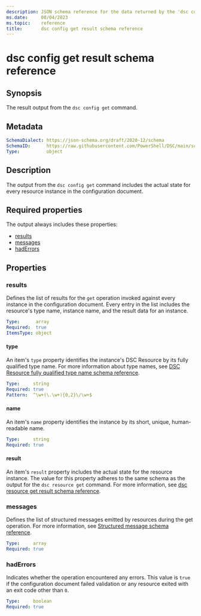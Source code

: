 ```yaml
---
description: JSON schema reference for the data returned by the 'dsc config get' command.
ms.date:     08/04/2023
ms.topic:    reference
title:       dsc config get result schema reference
---
```


# dsc config get result schema reference

## Synopsis

The result output from the `dsc config get` command.

## Metadata

```yaml
SchemaDialect: https://json-schema.org/draft/2020-12/schema
SchemaID:      https://raw.githubusercontent.com/PowerShell/DSC/main/schemas/2023/08/outputs/config/get.json
Type:          object
```

## Description

The output from the `dsc config get` command includes the actual state for every resource instance
in the configuration document.

## Required properties

The output always includes these properties:

- [results](#results)
- [messages](#messages)
- [hadErrors](#haderrors)

## Properties

### results

Defines the list of results for the `get` operation invoked against every instance in the
configuration document. Every entry in the list includes the resource's type name, instance name,
and the result data for an instance.

```yaml
Type:      array
Required:  true
ItemsType: object
```

#### type

An item's `type` property identifies the instance's DSC Resource by its fully qualified type name.
For more information about type names, see
[DSC Resource fully qualified type name schema reference][01].

```yaml
Type:     string
Required: true
Pattern:  ^\w+(\.\w+){0,2}\/\w+$
```

#### name

An item's `name` property identifies the instance by its short, unique, human-readable name.

```yaml
Type:     string
Required: true
```

#### result

An item's `result` property includes the actual state for the resource instance. The value for this
property adheres to the same schema as the output for the `dsc resource get` command. For more
information, see [dsc resource get result schema reference][02].

### messages

Defines the list of structured messages emitted by resources during the get operation. For more
information, see [Structured message schema reference][03].

```yaml
Type:     array
Required: true
```

### hadErrors

Indicates whether the operation encountered any errors. This value is `true` if the configuration
document failed validation or any resource exited with an exit code other than `0`.

```yaml
Type:     boolean
Required: true
```

[01]: ../../definitions/resourceType.md
[02]: ../resource/get.md
[03]: ../../definitions/message.md
